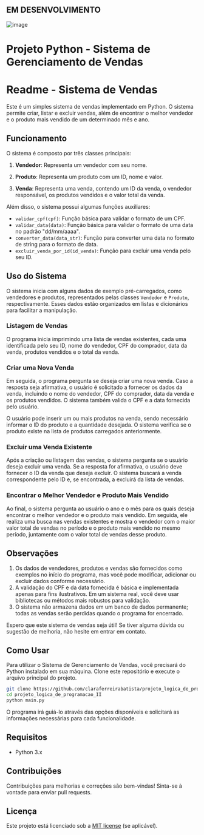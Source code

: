 ## EM DESENVOLVIMENTO
![image](https://github.com/claraferreirabatista/projeto_logica_de_programacao_II/assets/117992801/484ca002-0562-42af-8089-6571fe4d2ebf)


# Projeto Python - Sistema de Gerenciamento de Vendas

# Readme - Sistema de Vendas

Este é um simples sistema de vendas implementado em Python. O sistema permite criar, listar e excluir vendas, além de encontrar o melhor vendedor e o produto mais vendido de um determinado mês e ano.

## Funcionamento

O sistema é composto por três classes principais:

1. **Vendedor**: Representa um vendedor com seu nome.

2. **Produto**: Representa um produto com um ID, nome e valor.

3. **Venda**: Representa uma venda, contendo um ID da venda, o vendedor responsável, os produtos vendidos e o valor total da venda.

Além disso, o sistema possui algumas funções auxiliares:

- `validar_cpf(cpf)`: Função básica para validar o formato de um CPF.
- `validar_data(data)`: Função básica para validar o formato de uma data no padrão "dd/mm/aaaa".
- `converter_data(data_str)`: Função para converter uma data no formato de string para o formato de data.
- `excluir_venda_por_id(id_venda)`: Função para excluir uma venda pelo seu ID.

## Uso do Sistema

O sistema inicia com alguns dados de exemplo pré-carregados, como vendedores e produtos, representados pelas classes `Vendedor` e `Produto`, respectivamente. Esses dados estão organizados em listas e dicionários para facilitar a manipulação.

### Listagem de Vendas

O programa inicia imprimindo uma lista de vendas existentes, cada uma identificada pelo seu ID, nome do vendedor, CPF do comprador, data da venda, produtos vendidos e o total da venda.

### Criar uma Nova Venda

Em seguida, o programa pergunta se deseja criar uma nova venda. Caso a resposta seja afirmativa, o usuário é solicitado a fornecer os dados da venda, incluindo o nome do vendedor, CPF do comprador, data da venda e os produtos vendidos. O sistema também valida o CPF e a data fornecida pelo usuário.

O usuário pode inserir um ou mais produtos na venda, sendo necessário informar o ID do produto e a quantidade desejada. O sistema verifica se o produto existe na lista de produtos carregados anteriormente.

### Excluir uma Venda Existente

Após a criação ou listagem das vendas, o sistema pergunta se o usuário deseja excluir uma venda. Se a resposta for afirmativa, o usuário deve fornecer o ID da venda que deseja excluir. O sistema buscará a venda correspondente pelo ID e, se encontrada, a excluirá da lista de vendas.

### Encontrar o Melhor Vendedor e Produto Mais Vendido

Ao final, o sistema pergunta ao usuário o ano e o mês para os quais deseja encontrar o melhor vendedor e o produto mais vendido. Em seguida, ele realiza uma busca nas vendas existentes e mostra o vendedor com o maior valor total de vendas no período e o produto mais vendido no mesmo período, juntamente com o valor total de vendas desse produto.

## Observações

1. Os dados de vendedores, produtos e vendas são fornecidos como exemplos no início do programa, mas você pode modificar, adicionar ou excluir dados conforme necessário.
2. A validação do CPF e da data fornecida é básica e implementada apenas para fins ilustrativos. Em um sistema real, você deve usar bibliotecas ou métodos mais robustos para validação.
3. O sistema não armazena dados em um banco de dados permanente; todas as vendas serão perdidas quando o programa for encerrado.

Espero que este sistema de vendas seja útil! Se tiver alguma dúvida ou sugestão de melhoria, não hesite em entrar em contato.


## Como Usar

Para utilizar o Sistema de Gerenciamento de Vendas, você precisará do Python instalado em sua máquina. Clone este repositório e execute o arquivo principal do projeto.

```bash
git clone https://github.com/claraferreirabatista/projeto_logica_de_programacao_II.git
cd projeto_logica_de_programacao_II
python main.py
```

O programa irá guiá-lo através das opções disponíveis e solicitará as informações necessárias para cada funcionalidade.

## Requisitos

- Python 3.x

## Contribuições

Contribuições para melhorias e correções são bem-vindas! Sinta-se à vontade para enviar pull requests.

## Licença

Este projeto está licenciado sob a [MIT license](LINCENSE) (se aplicável).
